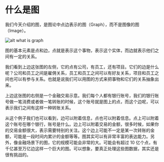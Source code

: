 # 什么是图

我们今天介绍的图，是图论中点边表示的图（Graph），而不是图像的图（Image）。

![alt what is graph](https://tugraph-web-static.oss-cn-beijing.aliyuncs.com/%E6%96%87%E6%A1%A3/1.Guide/1.what-is-grtaph.png)

图的基本元素是点和边，点就是表示这个事物，表示这个实体，而边就表示他们之间有一定的关系。

我们看到上边这张图的左侧，它的点有公司，有员工，还有项目。它们的边是什么呢？公司和员工之间是雇佣关系，员工和员工之间可以有好友关系，项目和员工之间也可以有参与关系。也就是说我们可以用图的方式来把事物和它们的关系抽象出来。

上边这张图的右侧是一个金融交易示意。我们每个人都有银行账号，我们的银行账号做一笔消费或者做一笔转账的时候，这个账号就是图上的点，而这个边呢，可以表示我们之间有这样一种转账关系。

从这个例子我们也可以看到，边可以附着信息，点也可以附着信息。点上可以附着这个账号在哪个银行，账号是什么。边上可以附着交易的金额，很多时候，如果你的交易金额很大，表示需要特别的关注。这个边上可能不一定是某一次转账的金额，可能是一段时间内累计的金额等等。图其实可以有非常丰富的表达能力。另外，像金融场景下的图，它的规模可能会非常的大。可能会有超过 10 亿个点，有千亿甚至万亿边这样一个巨大的图。可以想象，要真正处理这些图数据，其实还是很有挑战的。
